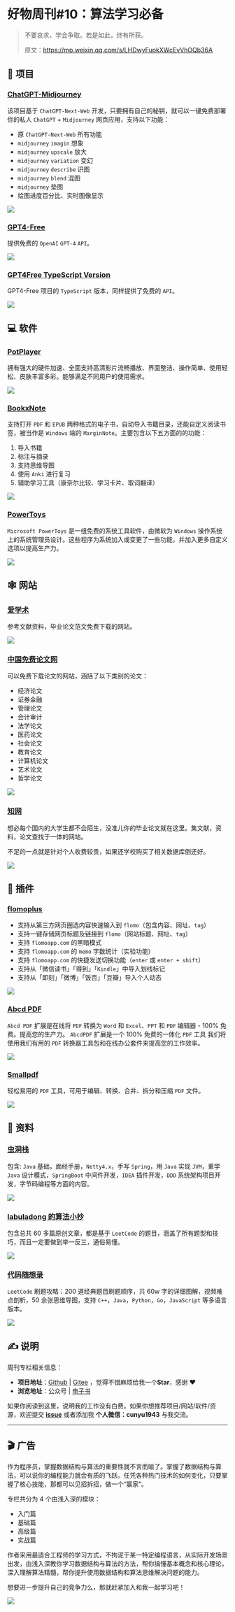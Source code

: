 # 好物周刊#10：算法学习必备

> 不要哀求，学会争取。若是如此，终有所获。
> 
> 原文：https://mp.weixin.qq.com/s/LHDwyFupkXWcEvVhOQb36A


## 🎈 项目

### [ChatGPT-Midjourney](https://github.com/Licoy/ChatGPT-Midjourney)

该项目基于 `ChatGPT-Next-Web` 开发，只要拥有自己的秘钥，就可以一键免费部署你的私人 `ChatGPT` + `Midjourney` 网页应用，支持以下功能：

-   原 `ChatGPT-Next-Web` 所有功能
-   `midjourney` `imagin` 想象
-   `midjourney` `upscale` 放大
-   `midjourney` `variation` 变幻
-   `midjourney` `describe` 识图
-   `midjourney` `blend` 混图
-   `midjourney` 垫图
-   绘图进度百分比、实时图像显示

![](assets/image.6vutorv5e140.webp)

### [GPT4-Free](https://github.com/xtekky/gpt4free)

提供免费的 `OpenAI` `GPT-4` `API`。

![](assets/image.6rxmkyt5b3w0.webp)

### [GPT4Free TypeScript Version](https://github.com/xiangsx/gpt4free-ts)

GPT4-Free 项目的 `TypeScript` 版本，同样提供了免费的 `API`。

![](assets/image.4obsbpxghpm0.webp)

## 💻 软件

### [PotPlayer](https://potplayer.daum.net/?lang=zh_CN)

拥有强大的硬件加速、全面支持高清影片流畅播放、界面整洁、操作简单、使用轻松、皮肤丰富多彩。能够满足不同用户的使用需求。

![](assets/image.12wr7xqp5df.webp)

### [BookxNote](http://www.bookxnote.com/)

支持打开 `PDF` 和 `EPUB` 两种格式的电子书，自动导入书籍目录，还能自定义阅读书签，被当作是 `Windows` 端的 `MarginNote`。主要包含以下五方面的的功能：

1.   导入书籍
2.   标注与摘录
3.   支持思维导图
4.   使用 `Anki` 进行复习
5.   辅助学习工具（康奈尔比较、学习卡片、取词翻译）

![](assets/image.33e27w56y720.webp)

### [PowerToys](https://github.com/microsoft/PowerToys)

`Microsoft PowerToys` 是一组免费的系统工具软件，由微软为 `Windows` 操作系统上的系统管理员设计。这些程序为系统加入或变更了一些功能，并加入更多自定义选项以提高生产力。

![](assets/image.57mxxq6mssg0.webp)

## 🕸️ 网站

### [爱学术](https://www.ixueshu.com/)

参考文献资料，毕业论文范文免费下载的网站。

![](https://cunyu1943.github.io/static/imgs/article/weekly-2023/image.4idmle023ta0.webp)

### [中国免费论文网](https://www.lunwendata.com/)

可以免费下载论文的网站，涵括了以下类别的论文：

-   经济论文
-   证券金融
-   管理论文
-   会计审计
-   法学论文
-   医药论文
-   社会论文
-   教育论文
-   计算机论文
-   艺术论文
-   哲学论文

![](https://cunyu1943.github.io/static/imgs/article/weekly-2023/image.a0vxsoqjymo.webp)

### [知网](https://www.cnki.net/)

想必每个国内的大学生都不会陌生，没准儿你的毕业论文就在这里。集文献，资料，论文查找于一体的网站。

不足的一点就是针对个人收费较贵，如果还学校购买了相关数据库倒还好。

![](assets/image.2fgi237b21lw.webp)

## 🔌 插件

### [flomoplus](https://microsoftedge.microsoft.com/addons/detail/flomoplus/edhipjmahjlkocleppfjoepmjnhjiokb)

-   支持从第三方网页圈选内容快速输入到 `flomo`（包含内容、网址、`tag`）
-   支持一键存储网页标题及链接到 `flomo`（网站标题、网址、`tag`）
-   支持 `flomoapp.com` 的黑暗模式
-   支持 `flomoapp.com` 的 `memo` 字数统计（实验功能）
-   支持 `flomoapp.com` 的快捷发送切换功能（`enter` 或 `enter + shift`）
-   支持从「微信读书」「得到」「`Kindle`」中导入划线标记
-   支持从「即刻」「微博」「饭否」「豆瓣」导入个人动态

![](assets/image.s1kg6vhlpa8.webp)

### [Abcd PDF](https://microsoftedge.microsoft.com/addons/detail/abcd-pdf/kpmjajlmlpoindnjiajfhnmnboajakog)

`Abcd PDF` 扩展是在线将 `PDF` 转换为 `Word` 和 `Excel`、`PPT` 和 `PDF` 编辑器 - 100% 免费。提高您的生产力。
`AbcdPDF` 扩展是一个 100% 免费的一体化 `PDF` 工具
我们将使用我们有用的 `PDF` 转换器工具包和在线办公套件来提高您的工作效率。

![](https://cunyu1943.github.io/static/imgs/article/weekly-2023/image.5kb4juhp4vk0.webp)

### [Smallpdf](https://chrome.google.com/webstore/detail/smallpdf-edit-compress-an/ohfgljdgelakfkefopgklcohadegdpjf)

轻松易用的 `PDF` 工具，可用于编辑、转换、合并、拆分和压缩 `PDF` 文件。

![](assets/image.78iikuhnlq40.webp)

## 📖 资料

### [虫洞栈](https://bugstack.cn/)

包含: `Java` 基础，面经手册，`Netty4.x`，手写 `Spring`，用 `Java` 实现 `JVM`，重学 `Java` 设计模式，`SpringBoot` 中间件开发，`IDEA` 插件开发，`DDD` 系统架构项目开发，字节码编程等方面的内容。

![](assets/image.453dys16rmi0.webp)

### [labuladong 的算法小抄](https://labuladong.github.io/algo/)

包含总共 60 多篇原创文章，都是基于 `LeetCode` 的题目，涵盖了所有题型和技巧，而且一定要做到举一反三，通俗易懂。

![](https://cunyu1943.github.io/static/imgs/article/weekly-2023/web_intro1.yrsf6v2pohc.webp)

### [代码随想录](https://github.com/youngyangyang04/leetcode-master)

`LeetCode` 刷题攻略：200 道经典题目刷题顺序，共 60w 字的详细图解，视频难点剖析，50 余张思维导图，支持 `C++`，`Java`，`Python`，`Go`，`JavaScript` 等多语言版本。

![](assets/image.4sg670hmkh00.webp)

## ✍️ 说明

周刊专栏相关信息：

- **项目地址**：[Github](https://github.com/cunyu1943/weekly/) | [Gitee](https://gitee.com/cunyu1943/weekly/) ，觉得不错麻烦给我一个**Star**，感谢 ❤️
- **浏览地址**：公众号 | [电子书](https://cunyu1943.github.io/weekly)

如果你阅读到这里，说明我的工作没有白费。如果你想推荐项目/网站/软件/资源，欢迎提交 **[issue](https://github.com/cunyu1943/weekly/issues)** 或者添加我 **个人微信：cunyu1943** 与我交流。

---

## 🎬️ 广告

作为程序员，掌握数据结构与算法的重要性就不言而喻了。掌握了数据结构与算法，可以说你的编程能力就会有质的飞跃。任凭各种热门技术的如何变化，只要掌握了核心技能，那都可以见招拆招，做一个“赢家”。

专栏共分为 4 个由浅入深的模块：

-   入门篇
-   基础篇
-   高级篇
-   实战篇

作者采用最适合工程师的学习方式，不拘泥于某一特定编程语言，从实际开发场景出发，由浅入深教你学习数据结构与算法的方法，帮你搞懂基本概念和核心理论，深入理解算法精髓，帮你提升使用数据结构和算法思维解决问题的能力。

想要进一步提升自己的竞争力么，那就赶紧加入和我一起学习吧！

![](assets/datastructure-algo.png)